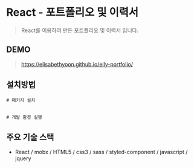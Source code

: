 # React - 포트폴리오 및 이력서 
> React를 이용하여 만든 포트폴리오 및 이력서 입니다.
## DEMO
> https://elisabethyoon.github.io/elly-portfolio/
## 설치방법
```
# 패키지 설치


# 개발 환경 실행

```
## 주요 기술 스택
* React / mobx / HTML5 / css3 / sass / styled-component / javascript / jquery
